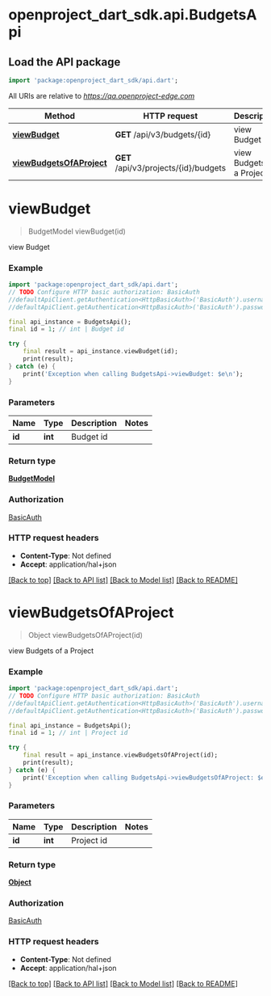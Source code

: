 # openproject_dart_sdk.api.BudgetsApi

## Load the API package
```dart
import 'package:openproject_dart_sdk/api.dart';
```

All URIs are relative to *https://qa.openproject-edge.com*

Method | HTTP request | Description
------------- | ------------- | -------------
[**viewBudget**](BudgetsApi.md#viewbudget) | **GET** /api/v3/budgets/{id} | view Budget
[**viewBudgetsOfAProject**](BudgetsApi.md#viewbudgetsofaproject) | **GET** /api/v3/projects/{id}/budgets | view Budgets of a Project


# **viewBudget**
> BudgetModel viewBudget(id)

view Budget



### Example
```dart
import 'package:openproject_dart_sdk/api.dart';
// TODO Configure HTTP basic authorization: BasicAuth
//defaultApiClient.getAuthentication<HttpBasicAuth>('BasicAuth').username = 'YOUR_USERNAME'
//defaultApiClient.getAuthentication<HttpBasicAuth>('BasicAuth').password = 'YOUR_PASSWORD';

final api_instance = BudgetsApi();
final id = 1; // int | Budget id

try {
    final result = api_instance.viewBudget(id);
    print(result);
} catch (e) {
    print('Exception when calling BudgetsApi->viewBudget: $e\n');
}
```

### Parameters

Name | Type | Description  | Notes
------------- | ------------- | ------------- | -------------
 **id** | **int**| Budget id | 

### Return type

[**BudgetModel**](BudgetModel.md)

### Authorization

[BasicAuth](../README.md#BasicAuth)

### HTTP request headers

 - **Content-Type**: Not defined
 - **Accept**: application/hal+json

[[Back to top]](#) [[Back to API list]](../README.md#documentation-for-api-endpoints) [[Back to Model list]](../README.md#documentation-for-models) [[Back to README]](../README.md)

# **viewBudgetsOfAProject**
> Object viewBudgetsOfAProject(id)

view Budgets of a Project



### Example
```dart
import 'package:openproject_dart_sdk/api.dart';
// TODO Configure HTTP basic authorization: BasicAuth
//defaultApiClient.getAuthentication<HttpBasicAuth>('BasicAuth').username = 'YOUR_USERNAME'
//defaultApiClient.getAuthentication<HttpBasicAuth>('BasicAuth').password = 'YOUR_PASSWORD';

final api_instance = BudgetsApi();
final id = 1; // int | Project id

try {
    final result = api_instance.viewBudgetsOfAProject(id);
    print(result);
} catch (e) {
    print('Exception when calling BudgetsApi->viewBudgetsOfAProject: $e\n');
}
```

### Parameters

Name | Type | Description  | Notes
------------- | ------------- | ------------- | -------------
 **id** | **int**| Project id | 

### Return type

[**Object**](Object.md)

### Authorization

[BasicAuth](../README.md#BasicAuth)

### HTTP request headers

 - **Content-Type**: Not defined
 - **Accept**: application/hal+json

[[Back to top]](#) [[Back to API list]](../README.md#documentation-for-api-endpoints) [[Back to Model list]](../README.md#documentation-for-models) [[Back to README]](../README.md)

